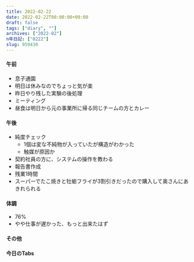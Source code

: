 ```yaml
---
title: 2022-02-22
date: 2022-02-22T00:00:00+09:00
draft: false
tags: ["diary", ""]
archives: ["2022-02"]
n年日記: ["0222"]
slug: 959430
---
```

#### 午前
- 息子通園
- 明日は休みなのでちょっと気が楽
- 昨日やり残した実験の後処理
- ミーティング
- 昼食は明日から元の事業所に帰る同じチームの方とカレー
#### 午後
- 純度チェック
  - 1個は変な不純物が入っていたが構造がわかった
  - 触媒が原因か
- 契約社員の方に、システムの操作を教わる
- 報告書作成
- 残業1時間
- スーパーでたこ焼きと牡蛎フライが3割引きだったので購入して奥さんにあきれられる
#### 体調
- 76%
- やや仕事が遅かった、もっと出来たはず
#### その他
#### 今日のTabs